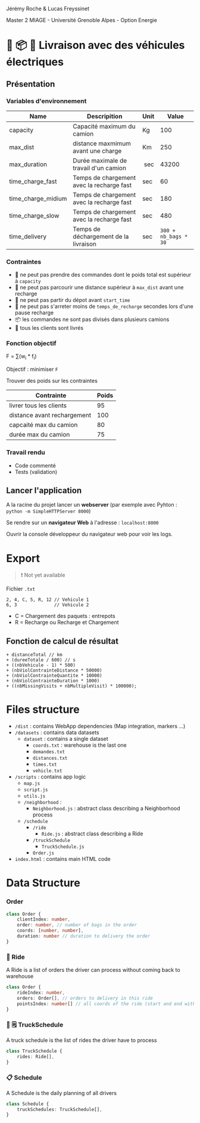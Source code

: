 Jérémy Roche & Lucas Freyssinet

Master 2 MIAGE - Université Grenoble Alpes - Option Energie

# 🚚 📦 📅 Livraison avec des véhicules électriques

## Présentation

### Variables d'environnement
| Name               | Descripition                               | Unit | Value  |
| ------------------ | ------------------------------------------ | ---- | ------ |
| capacity           | Capacité maximum du camion                 | Kg   | 100    |
| max_dist           | distance maxmimum avant une charge         | Km   | 250    |
| max_duration       | Durée maximale de travail d'un camion      | sec  | 43200  |
| time_charge_fast   | Temps de chargement avec la recharge fast  | sec  | 60     |
| time_charge_midium | Temps de chargement avec la recharge fast  | sec  | 180    |
| time_charge_slow   | Temps de chargement avec la recharge fast  | sec  | 480    |
| time_delivery      | Temps de déchargement de la livraison      | sec  | `300 + nb_bags * 30` |

### Contraintes
- 🚚 ne peut pas prendre des commandes dont le poids total est supérieur à `capacity`
- 🚚 ne peut pas parcourir une distance supérieur à `max_dist` avant une recharge
- 🚚 ne peut pas partir du dépot avant `start_time`
- 🚚 ne peut pas s'arreter moins de `temps_de_recharge` secondes lors d'une pause recharge
- 📦 les commandes ne sont pas divisés dans plusieurs camions
- 👥 tous les clients sont livrés

### Fonction objectif

F = &sum;(w<sub>i</sub> * f<sub>i</sub>)

Objectif : minimiser `F`

<!-- - min : max(0, &sum;[d<sub>i</sub>x<sub>i</sub> - capacity]) -->

Trouver des poids sur les contraintes

| Contrainte                  | Poids |
| --------------------------- | ----- |
| livrer tous les clients     | 95    |
| distance avant rechargement | 100   |
| capcaité max du camion      | 80    |
| durée max du camion         | 75    |

### Travail rendu
- Code commenté
- Tests (validation)

## Lancer l'application
A la racine du projet lancer un **webserver** (par exemple avec Pyhton : `python -m SimpleHTTPServer 8000`)

Se rendre sur un **navigateur Web** à l'adresse : `localhost:8000`

Ouvrir la console développeur du navigateur web pour voir les logs.

# Export

>  ❗ Not yet available

Fichier `.txt`

```
2, 4, C, 5, R, 12 // Vehicule 1
6, 3              // Vehicule 2
```

* C = Chargement des paquets : entrepots
* R = Recharge ou Recharge et Chargement

## Fonction de calcul de résultat

```{javascript}
+ distanceTotal // km
+ (dureeTotale / 600) // s
+ ((nbVehicule - 1) * 500)
+ (nbViolContrainteDistance * 50000)
+ (nbViolContrainteQuantite * 10000)
+ (nbViolContrainteDuration * 1000)
+ ((nbMissingVisits + nbMultipleVisit) * 100000);
```

# Files structure
* `/dist` : contains WebApp dependencies (Map integration, markers ...)
* `/datasets` : contains data datasets
  * `dataset` : contains a single dataset
    * `coords.txt` : warehouse is the last one
    * `demandes.txt`
    * `distances.txt`
    * `times.txt`
    * `vehicle.txt`
* `/scripts` : contains app logic
    * `map.js`
    * `script.js`
    * `utils.js`
    * `/neighborhood` :
      * `Neighborhood.js` : abstract class describing a Neighborhood process
    * `/schedule`
      * `/ride`
        * `Ride.js` : abstract class describing a Ride
      * `/truckSchedule`
          * `TruckSchedule.js`
      * `Order.js`
* `index.html` : contains main HTML code

# Data Structure

### Order

```typescript
class Order {
    clientIndex: number,
    order: number, // number of bags in the order
    coords: [number, number],
    duration: number // duration to delivery the order
}
```

### 🚚 Ride

A Ride is a list of orders the driver can process without coming back to warehouse

```typescript
class Order {
    rideIndex: number,
    orders: Order[], // orders to delivery in this ride
    pointsIndex: number[] // all coords of the ride (start and end with warehouse coords)
}
```

### 🚚 🗒 TruckSchedule

A truck schedule is the list of rides the driver have to process

```typescript
class TruckSchedule {
    rides: Ride[],
}
```

### 📋 Schedule

A Schedule is the daily planning of all drivers

```typescript
class Schedule {
    truckSchedules: TruckSchedule[],
}
```